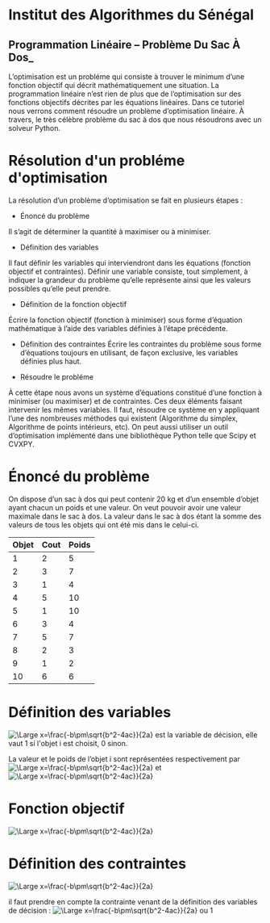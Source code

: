 
# Institut des Algorithmes du Sénégal
## Programmation Linéaire – Problème Du Sac À Dos_


L’optimisation est un probléme qui consiste à trouver le minimum d’une fonction objectif qui décrit mathématiquement une situation. La programmation linéaire n’est rien de plus que de l’optimisation sur des fonctions objectifs décrites par les équations linéaires. Dans ce tutoriel nous verrons comment résoudre un problème d’optimisation linéaire. À travers, le très célèbre problème du sac à dos que nous résoudrons avec un solveur Python. 

# Résolution d'un probléme d'optimisation

La résolution d’un problème d’optimisation se fait en plusieurs étapes :

- Énoncé du problème

Il s’agit de déterminer la quantité à maximiser ou à minimiser.

- Définition des variables

Il faut définir les variables qui interviendront dans les équations (fonction objectif et contraintes). Définir une variable consiste, tout simplement, à indiquer la grandeur du problème qu’elle représente ainsi que les valeurs possibles qu’elle peut prendre.

- Définition de la fonction objectif

Écrire la fonction objectif (fonction à minimiser) sous forme d’équation mathématique à l’aide des variables définies à l’étape précédente.

- Définition des contraintes
Écrire les contraintes du problème sous forme d’équations toujours en utilisant, de façon exclusive, les variables définies plus haut.

- Résoudre le probléme

À cette étape nous avons un système d’équations constitué d’une fonction à minimiser (ou maximiser) et de contraintes. Ces deux éléments faisant intervenir les mêmes variables. Il faut, résoudre ce système en y appliquant l’une des nombreuses méthodes qui existent (Algorithme du simplex, Algorithme de points intérieurs, etc). On peut aussi utiliser un outil d’optimisation implémenté dans une bibliothèque Python telle que Scipy et CVXPY.

# Énoncé du problème

On dispose d’un sac à dos qui peut contenir 20 kg et d’un ensemble d’objet ayant chacun un poids et une valeur.
On veut pouvoir avoir une valeur maximale dans le sac à dos. La valeur dans le sac à dos étant la somme des valeurs de tous les objets qui ont été mis dans le celui-ci.

| Objet                                | Cout                                 | Poids                                |
| ------------------------------------ | ------------------------------------ | ------------------------------------ |
| 1 | 2 | 5|
| 2 | 3 | 7|
| 3 | 1 | 4 |
| 4 | 5 | 10 |
| 5 | 1 | 10 |
| 6 | 3 | 4 |
| 7 | 5 | 7 |
| 8 | 2 | 3 |
| 9 | 1 | 2 |
| 10 | 6 | 6 |

# Définition des variables

![\Large x=\frac{-b\pm\sqrt{b^2-4ac}}{2a}](https://latex.codecogs.com/svg.latex?\Large&space;x_i)
est la variable de décision, elle vaut 1 si l'objet i est choisit, 0 sinon.

La valeur et le poids de l’objet i sont représentées respectivement par 
![\Large x=\frac{-b\pm\sqrt{b^2-4ac}}{2a}](https://latex.codecogs.com/svg.latex?\Large&space;p_i) et ![\Large x=\frac{-b\pm\sqrt{b^2-4ac}}{2a}](https://latex.codecogs.com/svg.latex?\Large&space;v_i)

# Fonction objectif

![\Large x=\frac{-b\pm\sqrt{b^2-4ac}}{2a}](https://latex.codecogs.com/svg.latex?\Large&space;F=\sum_{\substack{i=1..10}}x_iv_i)


# Définition des contraintes

![\Large x=\frac{-b\pm\sqrt{b^2-4ac}}{2a}](https://latex.codecogs.com/svg.latex?\Large&space;\sum_{\substack{i=1..10}}x_ip_i\leq20)

il faut prendre en compte la contrainte venant de la définition des variables de décision : 
![\Large x=\frac{-b\pm\sqrt{b^2-4ac}}{2a}](https://latex.codecogs.com/svg.latex?\Large&space;x_i=0)
ou 1

